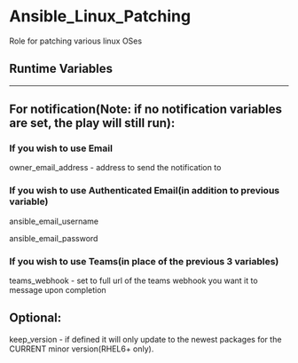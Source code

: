 # Ansible_Linux_Patching
Role for patching various linux OSes

## Runtime Variables
-------------------------

## For notification(Note: if no notification variables are set, the play will still run):

### If you wish to use Email

owner_email_address - address to send the notification to

### If you wish to use Authenticated Email(in addition to previous variable)
ansible_email_username 

ansible_email_password 

### If you wish to use Teams(in place of the previous 3 variables)

teams_webhook - set to full url of the teams webhook you want it to message upon completion

## Optional:

keep_version - if defined it will only update to the newest packages for the CURRENT minor version(RHEL6+ only).
